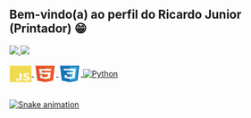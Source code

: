 ## Bem-vindo(a) ao perfil do Ricardo Junior (Printador) 😁

 <div>
   <a href="https://github.com/printador">
   <img height="180em" src="https://github-readme-stats.vercel.app/api?username=printador&show_icons=true&theme=tokyonight&include_all_commits=true&count_private=true"/>
   <img height="180em" src="https://github-readme-stats.vercel.app/api/top-langs/?username=printador&layout=compact&langs_count=6&theme=tokyonight"/>

</div>
<div style="display: inline_block"><br>
  <img align="center" alt="Js" height="30" width="40" src="https://raw.githubusercontent.com/devicons/devicon/master/icons/javascript/javascript-plain.svg">
  <img align="center" alt="HTML" height="30" width="40" src="https://raw.githubusercontent.com/devicons/devicon/master/icons/html5/html5-original.svg">
  <img align="center" alt="CSS" height="30" width="40" src="https://raw.githubusercontent.com/devicons/devicon/master/icons/css3/css3-original.svg">
  <img align="center" alt="Python" height="30" width="40" src="https://raw.githubusercontent.com/devicons/devicon/blob/master/icons/python/python-original.svg">  
</div>
 
 <br>

<div> 
 
  ![Snake animation](https://github.com/printador/printador/blob/output/github-contribution-grid-snake.svg)

</div>
